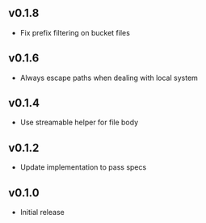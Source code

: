 ## v0.1.8
* Fix prefix filtering on bucket files

## v0.1.6
* Always escape paths when dealing with local system

## v0.1.4
* Use streamable helper for file body

## v0.1.2
* Update implementation to pass specs

## v0.1.0
* Initial release
